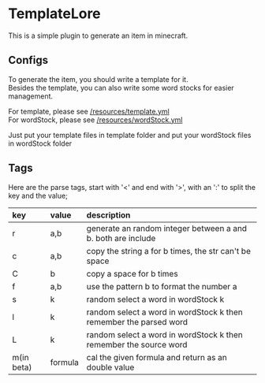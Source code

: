 # TemplateLore

This is a simple plugin to generate an item in minecraft.

## Configs
To generate the item, you should write a template for it.  
Besides the template, you can also write some word stocks for easier management.

For template, please see [/resources/template.yml](./src/main/resources/template.yml)  
For wordStock, please see [/resources/wordStock.yml](./src/main/resources/wordStock.yml)

Just put your template files in template folder and put your wordStock files in wordStock folder

## Tags

Here are the parse tags, start with '<' and end with '>', with an ':' to split the key and the value;

|key|value|description|
|:---|:---|:---|
|r|a,b|generate an random integer between a and b. both are include|
|c|a,b|copy the string a for b times, the str can't be space|
|C|b|copy a space for b times|
|f|a,b|use the pattern b to format the number a|
|s|k|random select a word in wordStock k|
|l|k|random select a word in wordStock k then remember the parsed word|
|L|k|random select a word in wordStock k then remember the source word|
|m(in beta)|formula|cal the given formula and return as an double value|

